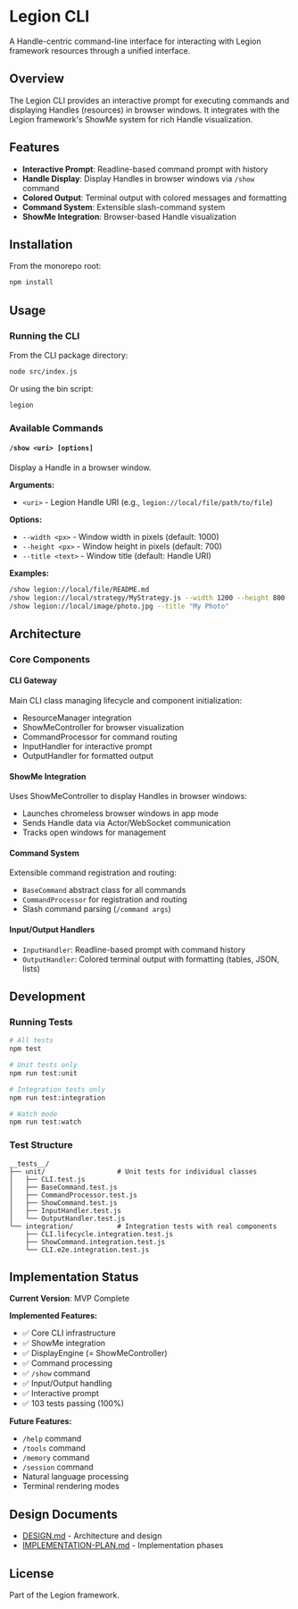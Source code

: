 # Legion CLI

A Handle-centric command-line interface for interacting with Legion framework resources through a unified interface.

## Overview

The Legion CLI provides an interactive prompt for executing commands and displaying Handles (resources) in browser windows. It integrates with the Legion framework's ShowMe system for rich Handle visualization.

## Features

- **Interactive Prompt**: Readline-based command prompt with history
- **Handle Display**: Display Handles in browser windows via `/show` command
- **Colored Output**: Terminal output with colored messages and formatting
- **Command System**: Extensible slash-command system
- **ShowMe Integration**: Browser-based Handle visualization

## Installation

From the monorepo root:

```bash
npm install
```

## Usage

### Running the CLI

From the CLI package directory:

```bash
node src/index.js
```

Or using the bin script:

```bash
legion
```

### Available Commands

#### `/show <uri> [options]`

Display a Handle in a browser window.

**Arguments:**
- `<uri>` - Legion Handle URI (e.g., `legion://local/file/path/to/file`)

**Options:**
- `--width <px>` - Window width in pixels (default: 1000)
- `--height <px>` - Window height in pixels (default: 700)
- `--title <text>` - Window title (default: Handle URI)

**Examples:**

```bash
/show legion://local/file/README.md
/show legion://local/strategy/MyStrategy.js --width 1200 --height 800
/show legion://local/image/photo.jpg --title "My Photo"
```

## Architecture

### Core Components

#### CLI Gateway
Main CLI class managing lifecycle and component initialization:
- ResourceManager integration
- ShowMeController for browser visualization
- CommandProcessor for command routing
- InputHandler for interactive prompt
- OutputHandler for formatted output

#### ShowMe Integration
Uses ShowMeController to display Handles in browser windows:
- Launches chromeless browser windows in app mode
- Sends Handle data via Actor/WebSocket communication
- Tracks open windows for management

#### Command System
Extensible command registration and routing:
- `BaseCommand` abstract class for all commands
- `CommandProcessor` for registration and routing
- Slash command parsing (`/command args`)

#### Input/Output Handlers
- `InputHandler`: Readline-based prompt with command history
- `OutputHandler`: Colored terminal output with formatting (tables, JSON, lists)

## Development

### Running Tests

```bash
# All tests
npm test

# Unit tests only
npm run test:unit

# Integration tests only
npm run test:integration

# Watch mode
npm run test:watch
```

### Test Structure

```
__tests__/
├── unit/                  # Unit tests for individual classes
│   ├── CLI.test.js
│   ├── BaseCommand.test.js
│   ├── CommandProcessor.test.js
│   ├── ShowCommand.test.js
│   ├── InputHandler.test.js
│   └── OutputHandler.test.js
└── integration/           # Integration tests with real components
    ├── CLI.lifecycle.integration.test.js
    ├── ShowCommand.integration.test.js
    └── CLI.e2e.integration.test.js
```

## Implementation Status

**Current Version**: MVP Complete

**Implemented Features:**
- ✅ Core CLI infrastructure
- ✅ ShowMe integration
- ✅ DisplayEngine (= ShowMeController)
- ✅ Command processing
- ✅ `/show` command
- ✅ Input/Output handling
- ✅ Interactive prompt
- ✅ 103 tests passing (100%)

**Future Features:**
- `/help` command
- `/tools` command
- `/memory` command
- `/session` command
- Natural language processing
- Terminal rendering modes

## Design Documents

- [DESIGN.md](./docs/DESIGN.md) - Architecture and design
- [IMPLEMENTATION-PLAN.md](./docs/IMPLEMENTATION-PLAN.md) - Implementation phases

## License

Part of the Legion framework.
